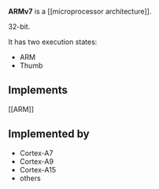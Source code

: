 **ARMv7** is a [[microprocessor architecture]].

32-bit.

It has two execution states:
- ARM
- Thumb

## Implements

[[ARM]]

## Implemented by

- Cortex-A7
- Cortex-A9
- Cortex-A15
- others